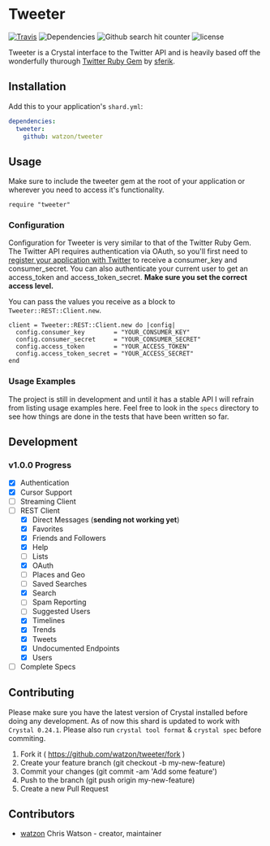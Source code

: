 # Tweeter

[![Travis](https://img.shields.io/travis/watzon/tweeter.svg)](https://travis.org/watzon/tweeter) ![Dependencies](https://shards.rocks/badge/github/veelenga/ameba/status.svg) ![Github search hit counter](https://img.shields.io/github/search/watzon/tweeter/goto.svg) ![license](https://img.shields.io/github/license/watzon/tweeter.svg)

Tweeter is a Crystal interface to the Twitter API and is heavily based off the wonderfully thurough [Twitter Ruby Gem](https://github.com/sferik/twitter) by [sferik](https://github.com/sferik).

## Installation

Add this to your application's `shard.yml`:

```yaml
dependencies:
  tweeter:
    github: watzon/tweeter
```

## Usage

Make sure to include the tweeter gem at the root of your application or wherever you need to access it's functionality.

```crystal
require "tweeter"
```

### Configuration

Configuration for Tweeter is very similar to that of the Twitter Ruby Gem. The Twitter API requires authentication via OAuth, so you'll first need to [register your application with Twitter](https://apps.twitter.com/) to receive a consumer_key and consumer_secret. You can also authenticate your current user to get an access_token and access_token_secret. __Make sure you set the correct access level.__

You can pass the values you receive as a block to `Tweeter::REST::Client.new`.

```crystal
client = Tweeter::REST::Client.new do |config|
  config.consumer_key        = "YOUR_CONSUMER_KEY"
  config.consumer_secret     = "YOUR_CONSUMER_SECRET"
  config.access_token        = "YOUR_ACCESS_TOKEN"
  config.access_token_secret = "YOUR_ACCESS_SECRET"
end
```

### Usage Examples

The project is still in development and until it has a stable API I will refrain from listing usage examples here. Feel free to look in the `specs` directory to see how things are done in the tests that have been written so far.

## Development

### v1.0.0 Progress

- [x] Authentication
- [x] Cursor Support
- [ ] Streaming Client
- [ ] REST Client
  - [x] Direct Messages (__sending not working yet__)
  - [x] Favorites
  - [x] Friends and Followers
  - [x] Help
  - [ ] Lists
  - [x] OAuth
  - [ ] Places and Geo
  - [ ] Saved Searches
  - [x] Search
  - [ ] Spam Reporting
  - [ ] Suggested Users
  - [x] Timelines
  - [x] Trends
  - [x] Tweets
  - [x] Undocumented Endpoints
  - [x] Users
- [ ] Complete Specs

## Contributing

Please make sure you have the latest version of Crystal installed before doing any development. As of now this shard is updated to work with `Crystal 0.24.1`. Please also run `crystal tool format` & `crystal spec` before commiting.

1. Fork it ( https://github.com/watzon/tweeter/fork )
2. Create your feature branch (git checkout -b my-new-feature)
3. Commit your changes (git commit -am 'Add some feature')
4. Push to the branch (git push origin my-new-feature)
5. Create a new Pull Request

## Contributors

- [watzon](https://github.com/watzon) Chris Watson - creator, maintainer

